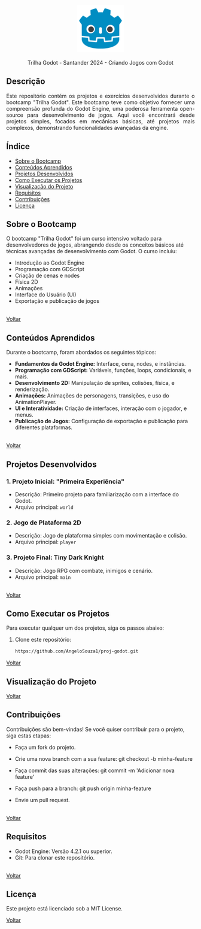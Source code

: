 <a name="top"></a>



<p align="center">
  <img src="godot.png" alt="Descrição da imagem" style="width: 25%;>
 </p>

<br>

<div align="center">
<br>
<br> 
  Trilha Godot - Santander 2024 - Criando Jogos com Godot
 </div>






 ## Descrição
<div align="justify">
Este repositório contém os projetos e exercícios desenvolvidos durante o bootcamp "Trilha Godot". Este bootcamp teve como objetivo fornecer uma compreensão profunda do Godot Engine, uma poderosa ferramenta open-source para desenvolvimento de jogos. Aqui você encontrará desde projetos simples, focados em mecânicas básicas, até projetos mais complexos, demonstrando funcionalidades avançadas da engine.
</div>

## Índice

- [Sobre o Bootcamp](#sobre-o-bootcamp)
- [Conteúdos Aprendidos](#conteúdos-aprendidos)
- [Projetos Desenvolvidos](#projetos-desenvolvidos)
- [Como Executar os Projetos](#como-executar-os-projetos)
- [Visualização do Projeto](#visualização-do-projeto)
- [Requisitos](#requisitos)
- [Contribuições](#contribuições)
- [Licença](#licença)

## Sobre o Bootcamp

O bootcamp "Trilha Godot" foi um curso intensivo voltado para desenvolvedores de jogos, abrangendo desde os conceitos básicos até técnicas avançadas de desenvolvimento com Godot. O curso incluiu:

- Introdução ao Godot Engine
- Programação com GDScript
- Criação de cenas e nodes
- Física 2D
- Animações
- Interface do Usuário (UI)
- Exportação e publicação de jogos
<br>

<a href="#top">
Voltar
</a>

## Conteúdos Aprendidos

Durante o bootcamp, foram abordados os seguintes tópicos:

- **Fundamentos da Godot Engine:** Interface, cena, nodes, e instâncias.
- **Programação com GDScript:** Variáveis, funções, loops, condicionais, e mais.
- **Desenvolvimento 2D:** Manipulação de sprites, colisões, física, e renderização.
- **Animações:** Animações de personagens, transições, e uso do AnimationPlayer.
- **UI e Interatividade:** Criação de interfaces, interação com o jogador, e menus.
- **Publicação de Jogos:** Configuração de exportação e publicação para diferentes plataformas.
<br>

<a href="#top">
Voltar
</a>

## Projetos Desenvolvidos

### 1. Projeto Inicial: "Primeira Experiência"
- Descrição: Primeiro projeto para familiarização com a interface do Godot.
- Arquivo principal: `world`

### 2. Jogo de Plataforma 2D
- Descrição: Jogo de plataforma simples com movimentação e colisão.
- Arquivo principal: `player`

### 3. Projeto Final: Tiny Dark Knight
- Descrição: Jogo RPG com combate, inimigos e cenário.
- Arquivo principal: `main`
<br>

<a href="#top">
Voltar
</a>
</div>

## Como Executar os Projetos

Para executar qualquer um dos projetos, siga os passos abaixo:

1. Clone este repositório:
   ```sh
   https://github.com/AngeloSouza1/proj-godot.git
<a href="#top">
Voltar
</a>

## Visualização do Projeto



<a href="#top">
Voltar
</a>

## Contribuições
Contribuições são bem-vindas! Se você quiser contribuir para o projeto, siga estas etapas:

- Faça um fork do projeto.

- Crie uma nova branch com a sua feature: git checkout -b minha-feature

- Faça commit das suas alterações: git commit -m 'Adicionar nova feature'

- Faça push para a branch: git push origin minha-feature

- Envie um pull request.

<br>
<a href="#top">
Voltar
</a>

## Requisitos
- Godot Engine: Versão 4.2.1 ou superior.
- Git: Para clonar este repositório.

<br>
<a href="#top">
Voltar
</a>

## Licença

Este projeto está licenciado sob a MIT License.
<br>

<a href="#top">
Voltar
</a>

